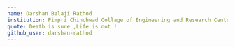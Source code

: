 ```yaml
---
name: Darshan Balaji Rathod
institution: Pimpri Chinchwad Collage of Engineering and Research Center Ravet ,Pune
quote: Death is sure ,Life is not ! 
github_user: darshan-rathod
---
```

